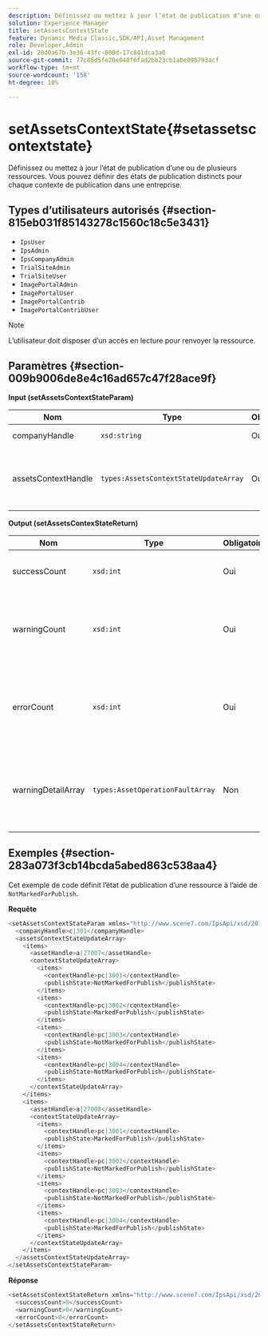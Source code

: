 ```yaml
---
description: Définissez ou mettez à jour l’état de publication d’une ou de plusieurs ressources. Vous pouvez définir des états de publication distincts pour chaque contexte de publication dans une entreprise.
solution: Experience Manager
title: setAssetsContextState
feature: Dynamic Media Classic,SDK/API,Asset Management
role: Developer,Admin
exl-id: 28d0a67b-3e36-43fc-800d-17c841dca3a0
source-git-commit: 77c88d5fe20e048f6fad2bb23cb1abe090793acf
workflow-type: tm+mt
source-wordcount: '158'
ht-degree: 10%

---
```


# setAssetsContextState{#setassetscontextstate}

Définissez ou mettez à jour l’état de publication d’une ou de plusieurs ressources. Vous pouvez définir des états de publication distincts pour chaque contexte de publication dans une entreprise.

## Types d’utilisateurs autorisés {#section-815eb031f85143278c1560c18c5e3431}

* `IpsUser`
* `IpsAdmin`
* `IpsCompanyAdmin`
* `TrialSiteAdmin`
* `TrialSiteUser`
* `ImagePortalAdmin`
* `ImagePortalUser`
* `ImagePortalContrib`
* `ImagePortalContribUser`

>[!NOTE]
>
>L’utilisateur doit disposer d’un accès en lecture pour renvoyer la ressource.

## Paramètres {#section-009b9006de8e4c16ad657c47f28ace9f}

**Input (setAssetsContextStateParam)**

| Nom | Type | Obligatoire | Description |
|---|---|---|---|
| companyHandle | `xsd:string` | Oui | Gérer vers la société. |
| assetsContextHandle | `types:AssetsContextStateUpdateArray` | Oui | Tableau de ressources et de leurs nouveaux états de publication. |

**Output (setAssetsContexStateReturn)**

| Nom | Type | Obligatoire | Description |
|---|---|---|---|
| successCount | `xsd:int` | Oui | Le nombre de ressources modifiées avec succès. |
| warningCount | `xsd:int` | Oui | Nombre d’avertissements générés lorsque l’opération a tenté de modifier des ressources. |
| errorCount | `xsd:int` | Oui | Nombre d’erreurs générées lorsque l’opération a tenté de modifier des ressources. |
| warningDetailArray | `types:AssetOperationFaultArray` | Non | Tableau des erreurs générées par les ressources lorsque l’opération a tenté de les modifier. |

## Exemples {#section-283a073f3cb14bcda5abed863c538aa4}

Cet exemple de code définit l’état de publication d’une ressource à l’aide de `NotMarkedForPublish`.

**Requête**

```java
<setAssetsContextStateParam xmlns="http://www.scene7.com/IpsApi/xsd/2011-11-04">
  <companyHandle>c|301</companyHandle>
  <assetsContextStateUpdateArray>
    <items>
      <assetHandle>a|27007</assetHandle>
      <contextStateUpdateArray>
        <items>
          <contextHandle>pc|3001</contextHandle>
          <publishState>NotMarkedForPublish</publishState>
        </items>
        <items>
          <contextHandle>pc|3002</contextHandle>
          <publishState>MarkedForPublish</publishState>
        </items>
        <items>
          <contextHandle>pc|3003</contextHandle>
          <publishState>NotMarkedForPublish</publishState>
        </items>
        <items>
          <contextHandle>pc|3004</contextHandle>
          <publishState>NotMarkedForPublish</publishState>
        </items>
      </contextStateUpdateArray>
    </items>
    <items>
      <assetHandle>a|27008</assetHandle>
      <contextStateUpdateArray>
        <items>
          <contextHandle>pc|3001</contextHandle>
          <publishState>MarkedForPublish</publishState>
        </items>
        <items>
          <contextHandle>pc|3002</contextHandle>
          <publishState>NotMarkedForPublish</publishState>
        </items>
        <items>
          <contextHandle>pc|3003</contextHandle>
          <publishState>NotMarkedForPublish</publishState>
        </items>
        <items>
          <contextHandle>pc|3004</contextHandle>
          <publishState>MarkedForPublish</publishState>
        </items>
      </contextStateUpdateArray>
    </items>
  </assetsContextStateUpdateArray>
</setAssetsContextStateParam>
```

**Réponse**

```java
<setAssetsContextStateReturn xmlns="http://www.scene7.com/IpsApi/xsd/2011-11-04-beta">
  <successCount>8</successCount>
  <warningCount>0</warningCount>
  <errorCount>0</errorCount>
</setAssetsContextStateReturn>
```
